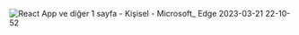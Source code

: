 ![React App ve diğer 1 sayfa - Kişisel - Microsoft_ Edge 2023-03-21 22-10-52](https://user-images.githubusercontent.com/114434307/226718293-96c1136f-c95c-45f3-9d09-900b56e4dcff.gif)
